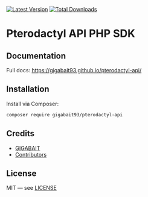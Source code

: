 [![Latest Version](https://img.shields.io/packagist/v/gigabait93/pterodactyl-api.svg?style=flat-square)](https://packagist.org/packages/gigabait93/pterodactyl-api)
[![Total Downloads](https://img.shields.io/packagist/dt/gigabait93/pterodactyl-api.svg?style=flat-square)](https://packagist.org/packages/gigabait93/pterodactyl-api)

# Pterodactyl API PHP SDK

## Documentation

Full docs: https://gigabait93.github.io/pterodactyl-api/


## Installation

Install via Composer:

```bash
composer require gigabait93/pterodactyl-api
```

## Credits

- [GIGABAIT](https://github.com/gigabait93)
- [Contributors](https://github.com/gigabait93/pterodactyl-api/graphs/contributors)

## License

MIT — see [LICENSE](LICENSE)
